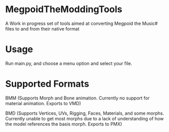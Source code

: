 # MegpoidTheModdingTools

A Work in progress set of tools aimed at converting Megpoid the Music# files to and from their native format

# Usage

Run main.py, and choose a menu option and select your file.

# Supported Formats

BMM (Supports Morph and Bone animation. Currently no support for material animation. Exports to VMD)

BMD (Supports Vertices, UVs, Rigging, Faces, Materials, and some morphs. Currently unable to get most morphs due to a lack of understanding of how the model references the basis morph. Exports to PMX)
